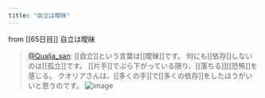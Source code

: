 ```yaml
---
title: "自立は曖昧"
---
```


from [[65日目]]
自立は曖昧
> [@Qualia_san](https://twitter.com/Qualia_san/status/1610751975364386816?s=20&t=ZKWOr5IuCCiFM6pMk1ftrw): [[自立]]という言葉は[[曖昧]]です。
> 何にも[[依存]]しないのは[[孤立]]です。
> [[片手]]でぶら下がっている限り、[[落ちる]][[恐怖]]を感じる。
> クオリアさんは、[[多くの手]]で[[多くの依存]]をしたほうがいいと思うのです。
> ![image](https://pbs.twimg.com/media/FlqKWfJacAAw2hF.png)
